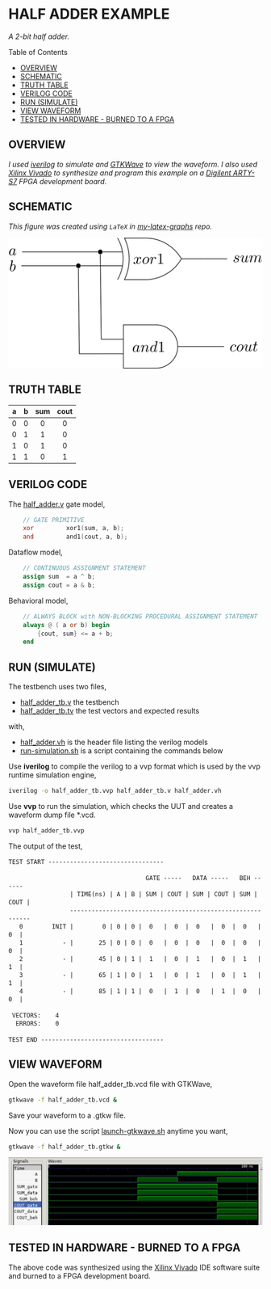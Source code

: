 # HALF ADDER EXAMPLE

_A 2-bit half adder._

Table of Contents

* [OVERVIEW](https://github.com/JeffDeCola/my-verilog-examples/tree/master/combinational-logic/data-operators/half_adder#overview)
* [SCHEMATIC](https://github.com/JeffDeCola/my-verilog-examples/tree/master/combinational-logic/data-operators/half_adder#schematic)
* [TRUTH TABLE](https://github.com/JeffDeCola/my-verilog-examples/tree/master/combinational-logic/data-operators/half_adder#truth-table)
* [VERILOG CODE](https://github.com/JeffDeCola/my-verilog-examples/tree/master/combinational-logic/data-operators/half_adder#verilog-code)
* [RUN (SIMULATE)](https://github.com/JeffDeCola/my-verilog-examples/tree/master/combinational-logic/data-operators/half_adder#run-simulate)
* [VIEW WAVEFORM](https://github.com/JeffDeCola/my-verilog-examples/tree/master/combinational-logic/data-operators/half_adder#view-waveform)
* [TESTED IN HARDWARE - BURNED TO A FPGA](https://github.com/JeffDeCola/my-verilog-examples/tree/master/combinational-logic/data-operators/half_adder#tested-in-hardware---burned-to-a-fpga)

## OVERVIEW

_I used
[iverilog](https://github.com/JeffDeCola/my-cheat-sheets/tree/master/hardware/tools/simulation/iverilog-cheat-sheet)
to simulate and
[GTKWave](https://github.com/JeffDeCola/my-cheat-sheets/tree/master/hardware/tools/simulation/gtkwave-cheat-sheet)
to view the waveform. I also used
[Xilinx Vivado](https://github.com/JeffDeCola/my-cheat-sheets/tree/master/hardware/tools/synthesis/xilinx-vivado-cheat-sheet)
to synthesize and program this example on a
[Digilent ARTY-S7](https://github.com/JeffDeCola/my-cheat-sheets/tree/master/hardware/development/fpga-development-boards/digilent-arty-s7-cheat-sheet)
FPGA development board._

## SCHEMATIC

_This figure was created using `LaTeX` in
[my-latex-graphs](https://github.com/JeffDeCola/my-latex-graphs/tree/master/mathematics/applied/electrical-engineering/combinational-logic/half_adder)
repo._

<p align="center">
    <img src="svgs/half_adder.svg"
    align="middle"
</p>

## TRUTH TABLE

| a     | b     | sum   | cout  |
|:-----:|:-----:|:-----:|:-----:|
| 0     | 0     | 0     | 0     |
| 0     | 1     | 1     | 0     |
| 1     | 0     | 1     | 0     |
| 1     | 1     | 0     | 1     |

## VERILOG CODE

The
[half_adder.v](https://github.com/JeffDeCola/my-verilog-examples/blob/master/combinational-logic/data-operators/half_adder/half_adder.v)
gate model,

```verilog
    // GATE PRIMITIVE
    xor         xor1(sum, a, b);
    and         and1(cout, a, b);
```

Dataflow model,

```verilog
    // CONTINUOUS ASSIGNMENT STATEMENT
    assign sum  = a ^ b;
    assign cout = a & b;
```

Behavioral model,

```verilog
    // ALWAYS BLOCK with NON-BLOCKING PROCEDURAL ASSIGNMENT STATEMENT
    always @ ( a or b) begin
        {cout, sum} <= a + b;
    end
```

## RUN (SIMULATE)

The testbench uses two files,

* [half_adder_tb.v](https://github.com/JeffDeCola/my-verilog-examples/blob/master/combinational-logic/data-operators/half_adder/half_adder_tb.v)
  the testbench
* [half_adder_tb.tv](https://github.com/JeffDeCola/my-verilog-examples/blob/master/combinational-logic/data-operators/half_adder/half_adder_tb.tv)
  the test vectors and expected results

with,

* [half_adder.vh](https://github.com/JeffDeCola/my-verilog-examples/blob/master/combinational-logic/data-operators/half_adder/half_adder.vh)
  is the header file listing the verilog models
* [run-simulation.sh](https://github.com/JeffDeCola/my-verilog-examples/blob/master/combinational-logic/data-operators/half_adder/run-simulation.sh)
  is a script containing the commands below

Use **iverilog** to compile the verilog to a vvp format
which is used by the vvp runtime simulation engine,

```bash
iverilog -o half_adder_tb.vvp half_adder_tb.v half_adder.vh
```

Use **vvp** to run the simulation, which checks the UUT
and creates a waveform dump file *.vcd.

```bash
vvp half_adder_tb.vvp
```

The output of the test,

```text
TEST START --------------------------------

                                      GATE -----   DATA -----   BEH ------
                 | TIME(ns) | A | B | SUM | COUT | SUM | COUT | SUM | COUT |
                 -----------------------------------------------------------
   0        INIT |        0 | 0 | 0 |  0   |  0  |  0   |  0  |  0   |  0  |
   1           - |       25 | 0 | 0 |  0   |  0  |  0   |  0  |  0   |  0  |
   2           - |       45 | 0 | 1 |  1   |  0  |  1   |  0  |  1   |  1  |
   3           - |       65 | 1 | 0 |  1   |  0  |  1   |  0  |  1   |  1  |
   4           - |       85 | 1 | 1 |  0   |  1  |  0   |  1  |  0   |  0  |

 VECTORS:    4
  ERRORS:    0

TEST END ----------------------------------
```

## VIEW WAVEFORM

Open the waveform file half_adder_tb.vcd file with GTKWave,

```bash
gtkwave -f half_adder_tb.vcd &
```

Save your waveform to a .gtkw file.

Now you can use the script
[launch-gtkwave.sh](https://github.com/JeffDeCola/my-verilog-examples/blob/master/launch-GTKWave-script/launch-gtkwave.sh)
anytime you want,

```bash
gtkwave -f half_adder_tb.gtkw &
```

![half_adder-waveform.jpg](../../../docs/pics/combinational-logic/half_adder-waveform.jpg)

## TESTED IN HARDWARE - BURNED TO A FPGA

The above code was synthesized using the
[Xilinx Vivado](https://github.com/JeffDeCola/my-cheat-sheets/tree/master/hardware/tools/synthesis/xilinx-vivado-cheat-sheet)
IDE software suite and burned to a FPGA development board.
